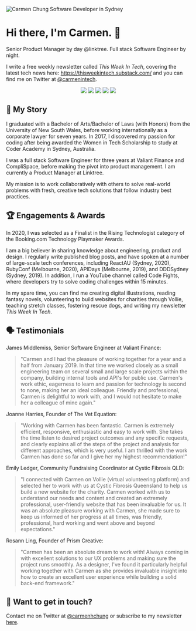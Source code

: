 ![Carmen Chung Software Developer in Sydney](https://github.com/carmenhchung/carmenhchung/blob/main/carmen-chung-pm-header.png?raw=true)

# Hi there, I'm Carmen. 👋

Senior Product Manager by day @linktree. Full stack Software Engineer by night.

I write a free weekly newsletter called *This Week In Tech*, covering the latest tech news here: https://thisweekintech.substack.com/ and you can find me on Twitter at [@carmenintech](https://twitter.com/carmenintech).

<p align="center"><a href="https://twitter.com/carmenintech"><img src="https://img.shields.io/badge/Twitter-1DA1F2?style=for-the-badge&logo=twitter&logoColor=white" /></a>
  <a href="https://www.linkedin.com/in/carmenchung/"><img src="https://img.shields.io/badge/LinkedIn-0077B5?style=for-the-badge&logo=linkedin&logoColor=white" /></a>
  <a href="https://dev.to/carmenhchung"><img src="https://img.shields.io/badge/dev.to-0A0A0A?style=for-the-badge&logo=dev.to&logoColor=white" /></a>
  <a href="https://carmenhchung.medium.com/"><img src="https://img.shields.io/badge/Medium-12100E?style=for-the-badge&logo=medium&logoColor=white" /></a>
  <a href="https://www.youtube.com/c/CodeFightsChannel"><img src="https://img.shields.io/badge/YouTube-FF0000?style=for-the-badge&logo=youtube&logoColor=white" /></a>
</p>

## 📖 My Story

I graduated with a Bachelor of Arts/Bachelor of Laws (with Honors) from the University of New South Wales, before working internationally as a corporate lawyer for seven years. In 2017, I discovered my passion for coding after being awarded the Women in Tech Scholarship to study at Coder Academy in Sydney, Australia.

I was a full stack Software Engineer for three years at Valiant Finance and CompliSpace, before making the pivot into product management. I am currently a Product Manager at Linktree.

My mission is to work collaboratively with others to solve real-world problems with fresh, creative tech solutions that follow industry best practices.

## 🏆 Engagements & Awards

In 2020, I was selected as a Finalist in the Rising Technologist category of the Booking.com Technology Playmaker Awards.

I am a big believer in sharing knowledge about engineering, product and design. I regularly write published blog posts, and have spoken at a number of large-scale tech conferences, including ReactAU (Sydney, 2020), RubyConf (Melbourne, 2020), APIDays (Melbourne, 2019), and DDDSydney (Sydney, 2019). In addition, I run a YouTube channel called Code Fights, where developers try to solve coding challenges within 15 minutes.

In my spare time, you can find me creating digital illustrations, reading fantasy novels, volunteering to build websites for charities through Vollie, teaching stretch classes, fostering rescue dogs, and writing my newsletter *This Week In Tech*.

## 🗣 Testimonials

James Middlemiss, Senior Software Engineer at Valiant Finance:
> "Carmen and I had the pleasure of working together for a year and a half from January 2019. In that time we worked closely as a small engineering team on several small and large scale projects within the company, building internal tools and API's for public use. Carmen's work ethic, eagerness to learn and passion for technology is second to none, making her an ideal colleague. Friendly and professional, Carmen is delightful to work with, and I would not hesitate to make her a colleague of mine again."

Joanne Harries, Founder of The Vet Equation:
> "Working with Carmen has been fantastic. Carmen is extremely efficient, responsive, enthusiastic and easy to work with. She takes the time listen to desired project outcomes and any specific requests, and clearly explains all of the steps of the project and analysis for different approaches, which is very useful. I am thrilled with the work Carmen has done so far and I give her my highest recommendation!"

Emily Ledger, Community Fundraising Coordinator at Cystic Fibrosis QLD:
> "I connected with Carmen on Vollie (virtual volunteering platform) and selected her to work with us at Cystic Fibrosis Queensland to help us build a new website for the charity. Carmen worked with us to understand our needs and content and created an extremely professional, user-friendly website that has been invaluable for us. It was an absolute pleasure working with Carmen, she made sure to keep us informed of her progress at all times, was friendly, professional, hard working and went above and beyond expectations."

Rosann Ling, Founder of Prism Creative:
> "Carmen has been an absolute dream to work with! Always coming in with excellent solutions to our UX problems and making sure the project runs smoothly. As a designer, I've found it particularly helpful working together with Carmen as she provides invaluable insight into how to create an excellent user experience while building a solid back-end framework."

## 🙌 Want to get in touch?

Contact me on Twitter at [@carmenhchung](https://twitter.com/carmenintech) or subscribe to my newsletter [here](https://carmenchung.substack.com/).
